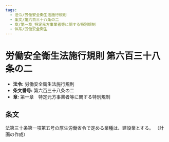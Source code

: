 ```yaml
---
tags:
  - 法令/労働安全衛生法施行規則
  - 条文/第六百三十八条の二
  - 章/第一章_特定元方事業者等に関する特別規制
  - 体系/労働安全衛生
---
```

# 労働安全衛生法施行規則 第六百三十八条の二

- **法令:** 労働安全衛生法施行規則
- **条文番号:** 第六百三十八条の二
- **章:** 第一章　特定元方事業者等に関する特別規制

## 条文
法第三十条第一項第五号の厚生労働省令で定める業種は、建設業とする。
（計画の作成）

